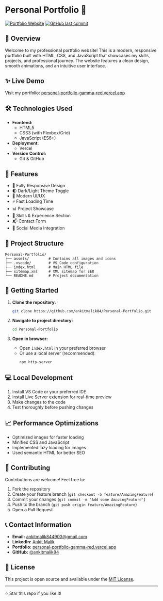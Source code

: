 # Personal Portfolio 🎯

[![Portfolio Website](https://img.shields.io/badge/Website-Live-brightgreen)](https://personal-portfolio-gamma-red.vercel.app/)
[![GitHub last commit](https://img.shields.io/github/last-commit/ankitmalik84/Personal-Portfolio)](https://github.com/ankitmalik84/Personal-Portfolio/commits/main)

## 🌟 Overview

Welcome to my professional portfolio website! This is a modern, responsive portfolio built with HTML, CSS, and JavaScript that showcases my skills, projects, and professional journey. The website features a clean design, smooth animations, and an intuitive user interface.

## ✨ Live Demo

Visit my portfolio: [personal-portfolio-gamma-red.vercel.app](https://personal-portfolio-gamma-red.vercel.app/)

## 🛠️ Technologies Used

- **Frontend:**
  - HTML5
  - CSS3 (with Flexbox/Grid)
  - JavaScript (ES6+)
- **Deployment:**
  - Vercel
- **Version Control:**
  - Git & GitHub

## 🎯 Features

- 📱 Fully Responsive Design
- 🌓 Dark/Light Theme Toggle
- 🎨 Modern UI/UX
- ⚡ Fast Loading Time
- 📊 Project Showcase
- 📝 Skills & Experience Section
- 📬 Contact Form
- 🔗 Social Media Integration

## 📂 Project Structure

```
Personal-Portfolio/
├── assets/         # Contains all images and icons
├── .vscode/        # VS Code configuration
├── index.html      # Main HTML file
├── sitemap.xml     # XML sitemap for SEO
└── README.md       # Project documentation
```

## 🚀 Getting Started

1. **Clone the repository:**
   ```bash
   git clone https://github.com/ankitmalik84/Personal-Portfolio.git
   ```

2. **Navigate to project directory:**
   ```bash
   cd Personal-Portfolio
   ```

3. **Open in browser:**
   - Open `index.html` in your preferred browser
   - Or use a local server (recommended):
     ```bash
     npx http-server
     ```

## 💻 Local Development

1. Install VS Code or your preferred IDE
2. Install Live Server extension for real-time preview
3. Make changes to the code
4. Test thoroughly before pushing changes

## 📈 Performance Optimizations

- Optimized images for faster loading
- Minified CSS and JavaScript
- Implemented lazy loading for images
- Used semantic HTML for better SEO

## 🤝 Contributing

Contributions are welcome! Feel free to:

1. Fork the repository
2. Create your feature branch (`git checkout -b feature/AmazingFeature`)
3. Commit your changes (`git commit -m 'Add some AmazingFeature'`)
4. Push to the branch (`git push origin feature/AmazingFeature`)
5. Open a Pull Request

## 📞 Contact Information

- **Email:** ankitmalik844903@gmail.com
- **LinkedIn:** [Ankit Malik](https://www.linkedin.com/in/ankit-malik-b18a1b19a/)
- **Portfolio:** [personal-portfolio-gamma-red.vercel.app](https://personal-portfolio-gamma-red.vercel.app/)
- **GitHub:** [@ankitmalik84](https://github.com/ankitmalik84)

## 📄 License

This project is open source and available under the [MIT License](LICENSE).

---

⭐ Star this repo if you like it!
